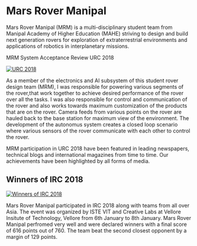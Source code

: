 # Mars Rover Manipal
Mars Rover Manipal (MRM) is a multi-disciplinary student team from Manipal Academy of Higher Education (MAHE) striving to design and build next generation rovers for exploration of extraterrestrial environments and applications of robotics in interplanetary missions.

MRM System Acceptance Review URC 2018

[![URC 2018](gifs/final_5dbdc1c4b982eb001444124b_509085.gif)](https://www.youtube.com/watch?v=rZLyn2vADi4 "URC2018")


As a member of the electronics and AI subsystem of this student rover design team (MRM), I was responsible for powering various segments of the rover,that work together to achieve desired performance of the rover over all the tasks. I was also responsible for control and communication of the rover and also works towards maximum customization of the products that are on the rover. Camera feeds from various points on the rover are hauled back to the base station for maximum view of the environment. The development of the autonomus system creates a closed loop scenario where various sensors of the rover communicate with each other to control the rover.

MRM participation in URC 2018 have been featured in leading newspapers, technical blogs and international magazines from time to time. Our achievements have been highlighted by all forms of media.

## Winners of IRC 2018

[![Winners of IRC 2018](gifs/IRC.jpg)](https://timesofindia.indiatimes.com/city/mangaluru/mars-rover-manipal-secures-first-place-in-indian-rover-challenge-2018/articleshow/62495964.cms "Winners of IRC 2018")

Mars Rover Manipal participated in IRC 2018 along with teams from all over Asia. The event was organized by ISTE VIT and Creative Labs at Vellore Insitute of Technology, Vellore from 6th January to 8th January. Mars Rover Manipal perfromed very well and were declared winners with a final score of 616 points out of 760. The team beat the second closest opponent by a margin of 129 points.
